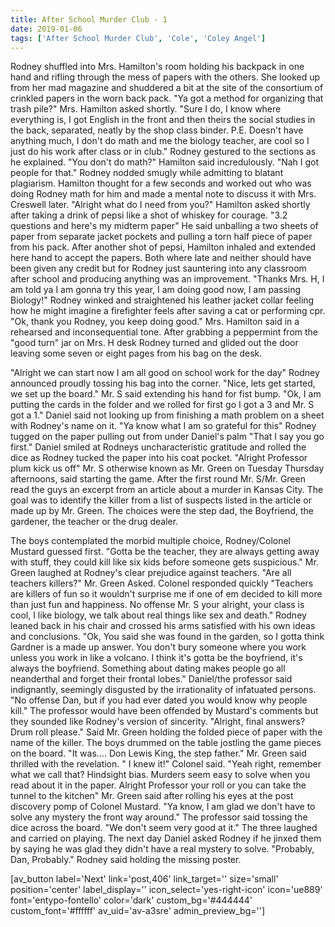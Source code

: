 ```yaml
---
title: After School Murder Club - 1
date: 2019-01-06
tags: ['After School Murder Club', 'Cole', 'Coley Angel']
---
```


Rodney shuffled into Mrs. Hamilton's room holding his backpack in one hand and rifling through the mess of papers with the others. She looked up from her mad magazine and shuddered a bit at the site of the consortium of crinkled papers in the worn back pack. "Ya got a method for organizing that trash pile?" Mrs. Hamilton asked shortly. "Sure I do, I know where everything is, I got English in the front and then theirs the social studies in the back, separated, neatly by the shop class binder. P.E. Doesn't have anything much, I don't do math and me the biology teacher, are cool so I just do his work after class or in club." Rodney gestured to the sections as he explained. "You don't do math?" Hamilton said incredulously. "Nah I got people for that." Rodney nodded smugly while admitting to blatant plagiarism. Hamilton thought for a few seconds and worked out who was doing Rodney math for him and made a mental note to discuss it with Mrs. Creswell later. "Alright what do I need from you?" Hamilton asked shortly after taking a drink of pepsi like a shot of whiskey for courage. "3.2 questions and here's my midterm paper" He said unballing a two sheets of paper from separate jacket pockets and pulling a torn half piece of paper from his pack. After another shot of pepsi, Hamilton inhaled and extended here hand to accept the papers. Both where late and neither should have been given any credit but for Rodney just sauntering into any classroom after school and producing anything was an improvement. "Thanks Mrs. H, I am told ya I am gonna try this year, I am doing good now, I am passing Biology!" Rodney winked and straightened his leather jacket collar feeling how he might imagine a firefighter feels after saving a cat or performing cpr. "Ok, thank you Rodney, you keep doing good." Mrs. Hamilton said in a rehearsed and inconsequential tone. After grabbing a peppermint from the "good turn" jar on Mrs. H desk Rodney turned and glided out the door leaving some seven or eight pages from his bag on the desk.

"Alright we can start now I am all good on school work for the day" Rodney announced proudly tossing his bag into the corner. "Nice, lets get started, we set up the board." Mr. S said extending his hand for fist bump. "Ok, I am putting the cards in the folder and we rolled for first go I got a 3 and Mr. S got a 1." Daniel said not looking up from finishing a math problem on a sheet with Rodney's name on it. "Ya know what I am so grateful for this" Rodney tugged on the paper pulling out from under Daniel's palm "That I say you go first." Daniel smiled at Rodneys uncharacteristic gratitude and rolled the dice as Rodney tucked the paper into his coat pocket. "Alright Professor plum kick us off" Mr. S otherwise known as Mr. Green on Tuesday Thursday afternoons, said starting the game. After the first round Mr. S/Mr. Green read the guys an excerpt from an article about a murder in Kansas City. The goal was to identify the killer from a list of suspects listed in the article or made up by Mr. Green. The choices were the step dad, the Boyfriend, the gardener, the teacher or the drug dealer.

The boys contemplated the morbid multiple choice, Rodney/Colonel Mustard guessed first. "Gotta be the teacher, they are always getting away with stuff, they could kill like six kids before someone gets suspicious." Mr. Green laughed at Rodney's clear prejudice against teachers. "Are all teachers killers?" Mr. Green Asked. Colonel responded quickly "Teachers are killers of fun so it wouldn't surprise me if one of em decided to kill more than just fun and happiness. No offense Mr. S your alright, your class is cool, I like biology, we talk about real things like sex and death." Rodney leaned back in his chair and crossed his arms satisfied with his own ideas and conclusions. "Ok, You said she was found in the garden, so I gotta think Gardner is a made up answer. You don't bury someone where you work unless you work in like a volcano. I think it's gotta be the boyfriend, it's always the boyfriend. Something about dating makes people go all neanderthal and forget their frontal lobes." Daniel/the professor said indignantly, seemingly disgusted by the irrationality of infatuated persons. "No offense Dan, but if you had ever dated you would know why people kill." The professor would have been offended by Mustard's comments but they sounded like Rodney's version of sincerity. "Alright, final answers? Drum roll please." Said Mr. Green holding the folded piece of paper with the name of the killer. The boys drummed on the table jostling the game pieces on the board. "It was.... Don Lewis King, the step father." Mr. Green said thrilled with the revelation. " I knew it!" Colonel said. "Yeah right, remember what we call that? Hindsight bias. Murders seem easy to solve when you read about it in the paper. Alright Professor your roll or you can take the tunnel to the kitchen" Mr. Green said after rolling his eyes at the post discovery pomp of Colonel Mustard. "Ya know, I am glad we don't have to solve any mystery the front way around." The professor said tossing the dice across the board. "We don't seem very good at it." The three laughed and carried on playing. The next day Daniel asked Rodney if he jinxed them by saying he was glad they didn't have a real mystery to solve. "Probably, Dan, Probably." Rodney said holding the missing poster.

[av_button label='Next' link='post,406' link_target='' size='small' position='center' label_display='' icon_select='yes-right-icon' icon='ue889' font='entypo-fontello' color='dark' custom_bg='#444444' custom_font='#ffffff' av_uid='av-a3sre' admin_preview_bg='']
